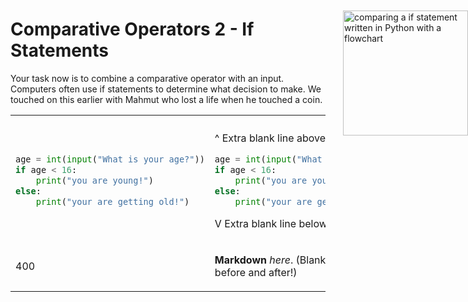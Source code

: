 # Comparative Operators 2 - If Statements
Your task now is to combine a comparative operator with an input. Computers often use if statements to determine what decision to make. We touched on this earlier with Mahmut who lost a life when he touched a coin.

<a href="https://github.com/learnICT/PythonBeginnersWorkbook/blob/main/images/if_statements.svg">
<img style="position: absolute; top: 76px; right: 0; border: 0" height="200px" alt="comparing a if statement written in Python with a flowchart" 
src="https://github.com/learnICT/PythonBeginnersWorkbook/blob/main/images/if_statements.svg?sanitize=true"></a>

<table>
<tr>
    <th class="tg-0lax" colspan="2"></th>
</tr>
<tr>
<td> 

```python
age = int(input("What is your age?"))
if age < 16:
    print("you are young!")
else:
    print("your are getting old!")
```

</td>
<td>

^ Extra blank line above!
```python
age = int(input("What is your age?"))
if age < 16:
    print("you are young!")
else:
    print("your are getting old!")
```
V Extra blank line below!

</td>
</tr>
<tr>
<td> 400 </td>
<td>

**Markdown** _here_. (Blank lines needed before and after!)

</td>
</tr>
</table>

